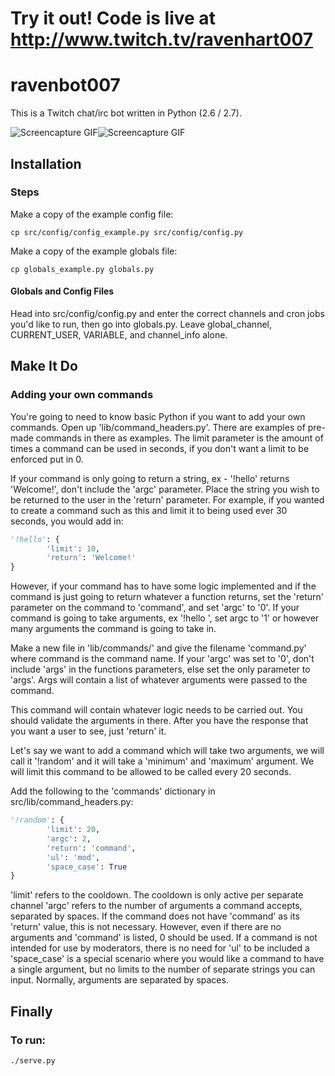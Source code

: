 Try it out! Code is live at
http://www.twitch.tv/ravenhart007
===============================

# ravenbot007

This is a Twitch chat/irc bot written in Python (2.6 / 2.7).

![Screencapture GIF](http://i.imgur.com/eLzyojy.gif?1)![Screencapture GIF](http://i.imgur.com/YjObviU.gif)

## Installation

### Steps

Make a copy of the example config file:

`cp src/config/config_example.py src/config/config.py`

Make a copy of the example globals file:

`cp globals_example.py globals.py`


#### Globals and Config Files

Head into src/config/config.py and enter the correct channels and cron jobs
you'd like to run, then go into globals.py. Leave global_channel, CURRENT_USER, VARIABLE, and
channel_info alone.

## Make It Do

### Adding your own commands

You're going to need to know basic Python if you want to add your own commands. Open up 'lib/command_headers.py'. There are examples of pre-made commands in there as examples. The limit parameter is the amount of times a command can be used in seconds, if you don't want a limit to be enforced put in 0.

If your command is only going to return a string, ex - '!hello' returns 'Welcome!', don't include the 'argc' parameter. Place the string you wish to be returned to the user in the 'return' parameter. For example, if you wanted to create a command such as this and limit it to being used ever 30 seconds, you would add in:

```python
'!hello': {
		'limit': 10,
		'return': 'Welcome!'
}
```

However, if your command has to have some logic implemented and if the command is just going to return whatever a function returns, set the 'return' parameter on the command to 'command', and set 'argc' to '0'. If your command is going to take arguments, ex '!hello <name>', set argc to '1' or however many arguments the command is going to take in.

Make a new file in 'lib/commands/' and give the filename 'command.py' where command is the command name. If your 'argc' was set to '0', don't include 'args' in the functions parameters, else set the only parameter to 'args'. Args will contain a list of whatever arguments were passed to the command.

This command will contain whatever logic needs to be carried out. You should validate the arguments in there. After you have the response that you want a user to see, just 'return' it.

Let's say we want to add a command which will take two arguments, we will call it '!random' and it will take a 'minimum' and 'maximum' argument. We will limit this command to be allowed to be called every 20 seconds.

Add the following to the 'commands' dictionary in src/lib/command_headers.py:

```python
'!random': {
		'limit': 20,
		'argc': 2,
		'return': 'command',
		'ul': 'mod',
		'space_case': True
}
```

'limit' refers to the cooldown. The cooldown is only active per separate channel
'argc' refers to the number of arguments a command accepts, separated by spaces. If the command does not have 'command' as its 'return' value, this is not necessary. However, even if there are no arguments and 'command' is listed, 0 should be used.
If a command is not intended for use by moderators, there is no need for 'ul' to be included
a 'space_case' is a special scenario where you would like a command to have a single argument, but no limits to the number of separate strings you can input. Normally, arguments are separated by spaces.

## Finally

### To run:

`./serve.py`
